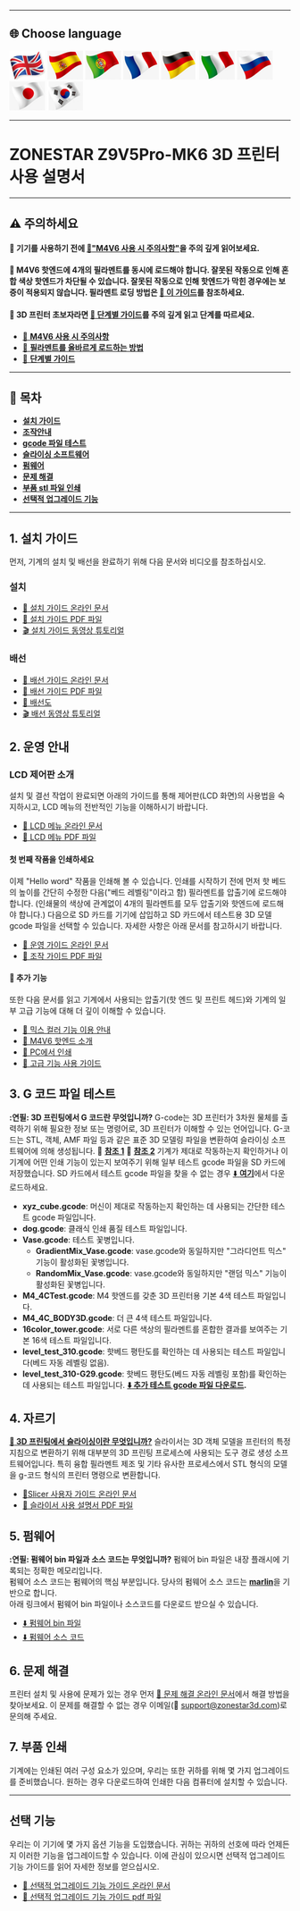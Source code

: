 [M4V6_PRECAUTION]: https://github.com/ZONESTAR3D/Upgrade-kit-guide/blob/main/HOTEND/M4/M4_V6/M4V6_Precaution.md
[Z9V5MK6_STEPBYSTEP]: https://github.com/ZONESTAR3D/Z9/blob/main/Z9V5/Z9V5-MK6/step_by_step.md
[Z9V5MK6_LOADFILAMENT]: https://github.com/ZONESTAR3D/Z9/blob/main/Z9V5/Z9V5-MK6/2.Operation/Operation.md#load-filaments
[Z9V5MK6_OPTION]: https://github.com/ZONESTAR3D/Z9/blob/main/Z9V5/Z9V5-MK6/OptionalFeatures.md
[LINK_M4V6]: https://github.com/ZONESTAR3D/Upgrade-kit-guide/blob/main/HOTEND/M4/M4_V6
[LINK_MIX_FEATURE]: https://github.com/ZONESTAR3D/Document-and-User-Guide/blob/master/Mixing_Color
[LINK_FIRMWARE]: https://github.com/ZONESTAR3D/Firmware/blob/master/Z9/Z9V5/bin/Z9V5Pro-MK6
[LINK_SOURCECODE]: https://github.com/ZONESTAR3D/source-code-for-3d-printer
[LINK_TROUBLESHOOTING]: https://github.com/ZONESTAR3D/Z9/blob/main/Z9V5/Z9V5_FAQ
[M4_TEST_GCODE]: https://github.com/ZONESTAR3D/Slicing-Guide/blob/master/PrusaSlicer/test_gcode/M4/readme.md
[GCODE_REF1]: https://beginner3dprinting.com/what-is-g-code-in-3d-printing/
[GCODE_REF2]: https://www.reprap.org/wiki/G-code

----
## <a id="choose-language">:globe_with_meridians: Choose language </a>
[![](../lanpic/EN.png)](./readme.md)
[![](../lanpic/ES.png)](./readme_es.md)
[![](../lanpic/PT.png)](./readme_pt.md)
[![](../lanpic/FR.png)](./readme_fr.md)
[![](../lanpic/DE.png)](./readme_de.md)
[![](../lanpic/IT.png)](./readme_it.md)
[![](../lanpic/RU.png)](./readme_ru.md)
[![](../lanpic/JP.png)](./readme_jp.md)
[![](../lanpic/KR.png)](./readme_kr.md)

----
# ZONESTAR Z9V5Pro-MK6 3D 프린터 사용 설명서

----
## :warning: 주의하세요
#### :loudspeaker: 기기를 사용하기 전에 [:book:"M4V6 사용 시 주의사항"][M4V6_PRECAUTION]을 주의 깊게 읽어보세요.
#### :loudspeaker: M4V6 핫엔드에 4개의 필라멘트를 동시에 로드해야 합니다. 잘못된 작동으로 인해 혼합 색상 핫엔드가 차단될 수 있습니다. 잘못된 작동으로 인해 핫엔드가 막힌 경우에는 보증이 적용되지 않습니다. 필라멘트 로딩 방법은 [:book: 이 가이드][Z9V5MK6_LOADFILAMENT]를 참조하세요.
#### :loudspeaker: 3D 프린터 초보자라면 [:book: 단계별 가이드][Z9V5MK6_STEPBYSTEP]를 주의 깊게 읽고 단계를 따르세요.
- [:book: **M4V6 사용 시 주의사항**][M4V6_PRECAUTION]
- [:book: **필라멘트를 올바르게 로드하는 방법**][Z9V5MK6_LOADFILAMENT]
- [:book: **단계별 가이드**][Z9V5MK6_STEPBYSTEP]

------
## :book: 목차
- [**설치 가이드**](#a1)
- [**조작안내**](#a2)
- [**gcode 파일 테스트**](#a3)
- [**슬라이싱 소프트웨어**](#a4)
- [**펌웨어**](#a5)
- [**문제 해결**](#a6)
- [**부품 stl 파일 인쇄**](#a7)
- [**선택적 업그레이드 기능**](#a8)

-----
## <a id="a1"> 1. 설치 가이드 </a>
먼저, 기계의 설치 및 배선을 완료하기 위해 다음 문서와 비디오를 참조하십시오.
### 설치
- [:book: 설치 가이드 온라인 문서](./1.Installation/Installation.md)
- [:blue_book: 설치 가이드 PDF 파일](./1.Installation/Installation.pdf)
- [:clapper: 설치 가이드 동영상 튜토리얼](https://youtu.be/TGHUVzV1Pg4)
### 배선
- [:book: 배선 가이드 온라인 문서](./1.Installation/Wiring.md)
- [:blue_book: 배선 가이드 PDF 파일](./1.Installation/Wiring.pdf)
- [:art: 배선도](./1.Installation/Z9V5Pro_Wiring_Diagram.jpg)
- [:clapper: 배선 동영상 튜토리얼](https://youtu.be/tQQNLDOpdQU)

## <a id="a2"> 2. 운영 안내 </a>
### **LCD 제어판 소개**
설치 및 결선 작업이 완료되면 아래의 가이드를 통해 제어판(LCD 화면)의 사용법을 숙지하시고, LCD 메뉴의 전반적인 기능을 이해하시기 바랍니다.
- [:book: LCD 메뉴 온라인 문서](./2.Operation/LCDMENU_Description.md)
- [:blue_book: LCD 메뉴 PDF 파일](./2.Operation/LCDMENU_Description.pdf)
#### **첫 번째 작품을 인쇄하세요**
이제 "Hello word" 작품을 인쇄해 볼 수 있습니다. 인쇄를 시작하기 전에 먼저 핫 베드의 높이를 간단히 수정한 다음("베드 레벨링"이라고 함) 필라멘트를 압출기에 로드해야 합니다. (인쇄물의 색상에 관계없이 4개의 필라멘트를 모두 압출기와 핫엔드에 로드해야 합니다.) 다음으로 SD 카드를 기기에 삽입하고 SD 카드에서 테스트용 3D 모델 gcode 파일을 선택할 수 있습니다. 자세한 사항은 아래 문서를 참고하시기 바랍니다.
- [:book: 운영 가이드 온라인 문서](./2.Operation/Operation.md)
- [:blue_book: 조작 가이드 PDF 파일](./2.Operation/Operation.pdf)
#### :page_with_curl: 추가 기능
또한 다음 문서를 읽고 기계에서 사용되는 압출기(핫 엔드 및 프린트 헤드)와 기계의 일부 고급 기능에 대해 더 깊이 이해할 수 있습니다.
- [:book: 믹스 컬러 기능 이용 안내][LINK_MIX_FEATURE]
- [:book: M4V6 핫엔드 소개][LINK_M4V6]
- [:book: PC에서 인쇄](./2.Operation/PrintFromPC/readme.md)
- [:book: 고급 기능 사용 가이드](./2.Operation/Advance_Features.md)

## <a id="a3"> 3. G 코드 파일 테스트 </a>
**:연필: 3D 프린팅에서 G 코드란 무엇입니까?**
G-code는 3D 프린터가 3차원 물체를 출력하기 위해 필요한 정보 또는 명령어로, 3D 프린터가 이해할 수 있는 언어입니다. G-코드는 STL, 객체, AMF 파일 등과 같은 표준 3D 모델링 파일을 변환하여 슬라이싱 소프트웨어에 의해 생성됩니다. :page_with_curl: [**참조 1**][GCODE_REF1] :page_with_curl: [**참조 2**][GCODE_REF2]
기계가 제대로 작동하는지 확인하거나 이 기계에 어떤 인쇄 기능이 있는지 보여주기 위해 일부 테스트 gcode 파일을 SD 카드에 저장했습니다. SD 카드에서 테스트 gcode 파일을 찾을 수 없는 경우 [:arrow_down: **여기**](./3.TestGcode/Test_gcode.zip)에서 다운로드하세요.
- **xyz_cube.gcode**: 머신이 제대로 작동하는지 확인하는 데 사용되는 간단한 테스트 gcode 파일입니다.
- **dog.gcode**: 클래식 인쇄 품질 테스트 파일입니다.
- **Vase.gcode**: 테스트 꽃병입니다.
   - **GradientMix_Vase.gcode**: vase.gcode와 동일하지만 "그라디언트 믹스" 기능이 활성화된 꽃병입니다.
   - **RandomMix_Vase.gcode**: vase.gcode와 동일하지만 "랜덤 믹스" 기능이 활성화된 꽃병입니다.
- **M4_4CTest.gcode**: M4 핫엔드를 갖춘 3D 프린터용 기본 4색 테스트 파일입니다.
- **M4_4C_BODY3D.gcode**: 더 큰 4색 테스트 파일입니다.
- **16color_tower.gcode**: 서로 다른 색상의 필라멘트를 혼합한 결과를 보여주는 기본 16색 테스트 파일입니다.
- **level_test_310.gcode**: 핫베드 평탄도를 확인하는 데 사용되는 테스트 파일입니다(베드 자동 레벨링 없음).
- **level_test_310-G29.gcode**: 핫베드 평탄도(베드 자동 레벨링 포함)를 확인하는 데 사용되는 테스트 파일입니다.
**[:arrow_down: 추가 테스트 gcode 파일 다운로드][M4_TEST_GCODE].**
 
## <a id="a4"> 4. 자르기 </a>
**[:pencil: 3D 프린팅에서 슬라이싱이란 무엇입니까?](https://en.wikipedia.org/wiki/Slicer_(3D_printing))**
슬라이서는 3D 객체 모델을 프린터의 특정 지침으로 변환하기 위해 대부분의 3D 프린팅 프로세스에 사용되는 도구 경로 생성 소프트웨어입니다. 특히 융합 필라멘트 제조 및 기타 유사한 프로세스에서 STL 형식의 모델을 g-코드 형식의 프린터 명령으로 변환합니다.
- [:book:Slicer 사용자 가이드 온라인 문서](./4.Slicing/readme.md)
- [:blue_book: 슬라이서 사용 설명서 PDF 파일](./4.Slicing/Slicing.pdf)

## <a id="a5"> 5. 펌웨어 </a>
**:연필: 펌웨어 bin 파일과 소스 코드는 무엇입니까?**
펌웨어 bin 파일은 내장 플래시에 기록되는 정확한 메모리입니다.   
펌웨어 소스 코드는 펌웨어의 핵심 부분입니다. 당사의 펌웨어 소스 코드는 [**marlin**](https://www.marlinfw.org)을 기반으로 합니다.   
아래 링크에서 펌웨어 bin 파일이나 소스코드를 다운로드 받으실 수 있습니다.   
- [:arrow_down: 펌웨어 bin 파일][LINK_FIRMWARE]
- [:arrow_down: 펌웨어 소스 코드][LINK_SOURCECODE]

## <a id="a6"> 6. 문제 해결 </a>
프린터 설치 및 사용에 문제가 있는 경우 먼저 [:book: 문제 해결 온라인 문서][LINK_TROUBLESHOOTING]에서 해결 방법을 찾아보세요. 이 문제를 해결할 수 없는 경우 이메일(:email: support@zonestar3d.com)로 문의해 주세요.

## <a id="a7"> 7. 부품 인쇄 </a>
기계에는 인쇄된 여러 구성 요소가 있으며, 우리는 또한 귀하를 위해 몇 가지 업그레이드를 준비했습니다. 원하는 경우 다운로드하여 인쇄한 다음 컴퓨터에 설치할 수 있습니다.

-----
## <a id="a8"> 선택 기능 </a>
우리는 이 기기에 몇 가지 옵션 기능을 도입했습니다. 귀하는 귀하의 선호에 따라 언제든지 이러한 기능을 업그레이드할 수 있습니다. 이에 관심이 있으시면 선택적 업그레이드 기능 가이드를 읽어 자세한 정보를 얻으십시오.
- [:book: 선택적 업그레이드 기능 가이드 온라인 문서][Z9V5MK6_OPTION]
- [:blue_book: 선택적 업그레이드 기능 가이드 pdf 파일](./OptionalFeatures.pdf)
